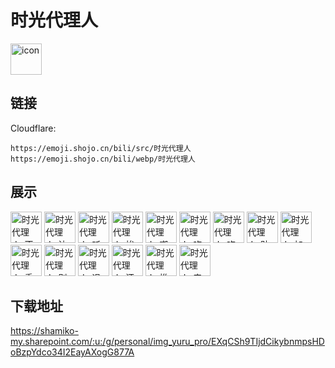 # 时光代理人
<img src="https://emoji.shojo.cn/bili/src/时光代理人/icon.png" width="50" height="50" alt="icon">

## 链接
Cloudflare:
```
https://emoji.shojo.cn/bili/src/时光代理人
https://emoji.shojo.cn/bili/webp/时光代理人
```
## 展示
<img src="https://emoji.shojo.cn/bili/src/时光代理人/时光代理人-不问将来.png" width="50" height="50" alt="时光代理人-不问将来">
<img src="https://emoji.shojo.cn/bili/src/时光代理人/时光代理人-达成共识.png" width="50" height="50" alt="时光代理人-达成共识">
<img src="https://emoji.shojo.cn/bili/src/时光代理人/时光代理人-听我指挥.png" width="50" height="50" alt="时光代理人-听我指挥">
<img src="https://emoji.shojo.cn/bili/src/时光代理人/时光代理人-埃及手.png" width="50" height="50" alt="时光代理人-埃及手">
<img src="https://emoji.shojo.cn/bili/src/时光代理人/时光代理人-嘲讽.png" width="50" height="50" alt="时光代理人-嘲讽">
<img src="https://emoji.shojo.cn/bili/src/时光代理人/时光代理人-吃面.png" width="50" height="50" alt="时光代理人-吃面">
<img src="https://emoji.shojo.cn/bili/src/时光代理人/时光代理人-吃我一拳.png" width="50" height="50" alt="时光代理人-吃我一拳">
<img src="https://emoji.shojo.cn/bili/src/时光代理人/时光代理人-贴贴.png" width="50" height="50" alt="时光代理人-贴贴">
<img src="https://emoji.shojo.cn/bili/src/时光代理人/时光代理人-加密通话.png" width="50" height="50" alt="时光代理人-加密通话">
<img src="https://emoji.shojo.cn/bili/src/时光代理人/时光代理人-委托完成.png" width="50" height="50" alt="时光代理人-委托完成">
<img src="https://emoji.shojo.cn/bili/src/时光代理人/时光代理人-别刀了.png" width="50" height="50" alt="时光代理人-别刀了">
<img src="https://emoji.shojo.cn/bili/src/时光代理人/时光代理人-退出.png" width="50" height="50" alt="时光代理人-退出">
<img src="https://emoji.shojo.cn/bili/src/时光代理人/时光代理人-还债.png" width="50" height="50" alt="时光代理人-还债">
<img src="https://emoji.shojo.cn/bili/src/时光代理人/时光代理人-推开.png" width="50" height="50" alt="时光代理人-推开">
<img src="https://emoji.shojo.cn/bili/src/时光代理人/时光代理人-来活了.png" width="50" height="50" alt="时光代理人-来活了">

## 下载地址

https://shamiko-my.sharepoint.com/:u:/g/personal/img_yuru_pro/EXqCSh9TIjdCikybnmpsHDoBzpYdco34I2EayAXogG877A